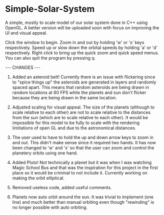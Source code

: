 # Simple-Solar-System
A simple, mostly to scale model of our solar system done in C++ using OpenGL. A better version will be uploaded soon with focus on improving the UI and visual appeal.

Click the window to begin. Zoom in and out by holding 'w' or 's' keys respectively. Speed up or slow down the orbital speeds by holding 'a' or 'd' respectively. Right click to bring up the quick zoom and quick speed menus. You can also quit the program by pressing q.

--- CHANGES ---

1) Added an asteroid belt! Currently there is an issue with flickering since to "spice things up" the asteroids are generated in layers and randomly spaced apart. This means that random asteroids are being drawn in random locations at 60 FPS whlie the planets and sun don't flicker because they are being drawn in the same location.

2) Adjusted scaling for visual appeal. The size of the planets (although to scale relative to each other) are not to scale relative to the distances from the sun (which are to scale relative to each other). It would be impossible for this model to be fully to scale with the rendering limitations of open GL and due to the astronomical distances.

3) The user used to have to hold the up and down arrow keys to zoom in and out. This didn't make sense since it required two hands. It has now been changed to 'w' and 's' so that the user can zoom and control the planetery orbits using one hand.

4) Added Pluto! Not technically a planet but it was when I was watching Magic School Bus and that was the inspiration for this project in the first place so it would be criminal to not include it. Currently working on making the orbit elliptical.

5) Removed useless code, added useful comments.

6) Planets now auto orbit around the sun. It was trivial to implement (one line) and much better than manual orbiting even though "rewinding" is no longer possible with auto orbiting.
